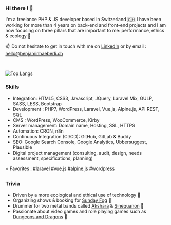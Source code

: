 ### Hi there ! 👀

I'm a freelance PHP & JS developer based in Switzerland 🇨🇭 I have been working for more than 4 years on back-end and front-end projects and I am now focusing on three pillars that are important to me: performance, ethics & ecology 🌱

📫 Do not hesitate to get in touch with me on <a href="https://www.linkedin.com/in/benjaminhaeberli/">LinkedIn</a> or by email : <a href="mailto:hello@benjaminhaeberli.ch">hello@benjaminhaeberli.ch</a>

<br>

[![Top Langs](https://github-readme-stats-aqzqgych4-benjaminhaeberli.vercel.app/api/top-langs/?username=benjaminhaeberli&layout=compact&theme=graywhite)](https://github.com/anuraghazra/github-readme-stats)


### Skills

- Integration: HTML5, CSS3, Javascript, JQuery, Laravel Mix, GULP, SASS, LESS, Bootstrap
- Development : PHP7, WordPress, Laravel, Vue.js, Alpine.js, API REST, SQL
- CMS : WordPress, WooCommerce, Kirby
- Server management: Domain name, Hosting, SSL, HTTPS
- Automation: CRON, n8n
- Continuous Integration (CI/CD): GitHub, GitLab & Buddy
- SEO: Google Search Console, Google Analytics, Ubbersuggest, Plausible
- Digital project management (consulting, audit, design, needs assessment, specifications, planning)

⭐ Favorites : 
[#laravel](https://laravel.com/)
[#vue.js](https://vuejs.org/)
[#alpine.js](https://alpinejs.dev/)
[#wordpress](https://wordpress.org/)


### Trivia

-   Driven by a more ecological and ethical use of technology 🌱
-   Organizing shows & booking for <a href="https://sundayfog.ch/">Sunday Fog</a> 📣
-   Drummer for two metal bands called <a href="https://akshara.ch/">Akshara</a> & <a href="https://www.facebook.com/sinequanonmetal">Sinequanon</a> 🥁
-   Passionate about video games and role playing games such as <a href="https://www.dndbeyond.com/">Dungeons and Dragons</a> 🎲
